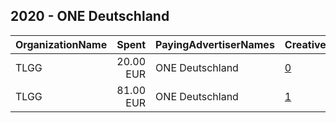 ## 2020 - ONE Deutschland 
|OrganizationName|Spent|PayingAdvertiserNames|CreativeUrls|Impressions|Genders|AgeBrackets|CountryCodes|BillingAddresses|CandidateBallotInformation|
|:---|---:|:---|:---|---:|:---|:---|:---|:---|:---|
|TLGG|20.00 EUR|ONE Deutschland|[0](https://www.snap.com/political-ads/asset/e1bc720becc0216c6e6819347f0eb535c2135ba054a818d04e2595231dc9b7e2?mediaType=png)|8,874||18+|germany|"Paul-Lincke-Ufer 39/40,Berlin,10999,DE"||
|TLGG|81.00 EUR|ONE Deutschland|[1](https://www.snap.com/political-ads/asset/25d64eb86be3964d4183ae7520a62dae6b0aa9eae8b90275fc55ed9b8cd556e7?mediaType=png)|39,620||18+|germany|"Paul-Lincke-Ufer 39/40,Berlin,10999,DE"||
